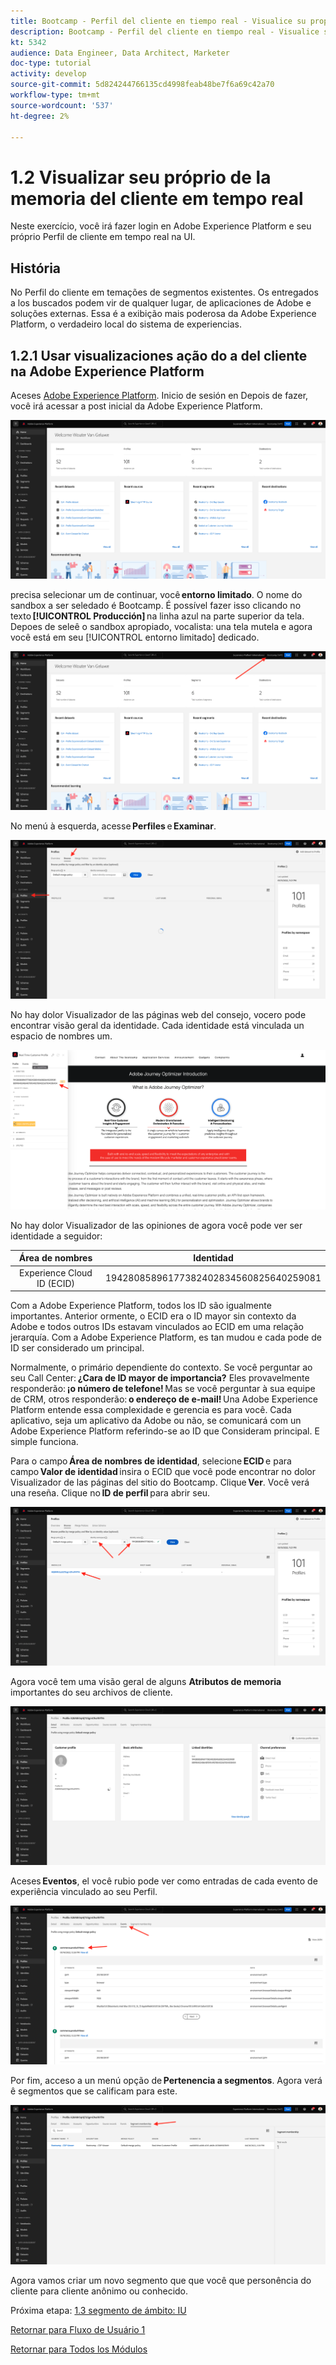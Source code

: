 ```yaml
---
title: Bootcamp - Perfil del cliente en tiempo real - Visualice su propio Perfil del cliente en tiempo real - IU - Brasil
description: Bootcamp - Perfil del cliente en tiempo real - Visualice su propio Perfil del cliente en tiempo real - IU - Brasil
kt: 5342
audience: Data Engineer, Data Architect, Marketer
doc-type: tutorial
activity: develop
source-git-commit: 5d824244766135cd4998feab48be7f6a69c42a70
workflow-type: tm+mt
source-wordcount: '537'
ht-degree: 2%

---
```


# 1.2 Visualizar seu próprio de la memoria del cliente em tempo real

Neste exercício, você irá fazer login en Adobe Experience Platform e seu próprio Perfil de cliente em tempo real na UI.

## História

No Perfil do cliente em temações de segmentos existentes. Os entregados a los buscados podem vir de qualquer lugar, de aplicaciones de Adobe e soluções externas. Essa é a exibição mais poderosa da Adobe Experience Platform, o verdadeiro local do sistema de experiencias.

## 1.2.1 Usar visualizaciones ação do a del cliente na Adobe Experience Platform

Aceses [Adobe Experience Platform](https://experience.adobe.com/platform). Inicio de sesión en Depois de fazer, você irá acessar a post inicial da Adobe Experience Platform.

![Ingesta de datos](./images/home.png)

precisa selecionar um de continuar, você **entorno limitado**. O nome do sandbox a ser seledado é Bootcamp. É possível fazer isso clicando no texto **[!UICONTROL Producción]** na linha azul na parte superior da tela. Depoes de seleê o sandbox apropiado, vocalista: una tela mutela e agora você está em seu [!UICONTROL entorno limitado] dedicado.

![Ingesta de datos](./images/sb1.png)

No menú à esquerda, acesse **Perfiles** e **Examinar**.

![Perfil del cliente](./images/homemenu.png)

No hay dolor Visualizador de las páginas web del consejo, vocero pode encontrar visão geral da identidade. Cada identidade está vinculada un espacio de nombres um.

![Perfil del cliente](./images/identities.png)

No hay dolor Visualizador de las opiniones de agora você pode ver ser identidade a seguidor:

| Área de nombres | Identidad |
|:-------------:| :---------------:|
| Experience Cloud ID (ECID) | 19428085896177382402834560825640259081 |

Com a Adobe Experience Platform, todos los ID são igualmente importantes. Anterior ormente, o ECID era o ID mayor sin contexto da Adobe e todos outros IDs estavam vinculados ao ECID em uma relação jerarquía. Com a Adobe Experience Platform, es tan mudou e cada pode de ID ser considerado um principal.

Normalmente, o primário dependiente do contexto. Se você perguntar ao seu Call Center: **¿Cara de ID mayor de importancia?** Eles provavelmente responderão: **¡o número de telefone!** Mas se você perguntar à sua equipe de CRM, otros responderão: **o endereço de e-mail!** Una Adobe Experience Platform entende essa complexidade e gerencia es para você. Cada aplicativo, seja um aplicativo da Adobe ou não, se comunicará com un Adobe Experience Platform referindo-se ao ID que Consideram principal. E simple funciona.

Para o campo **Área de nombres de identidad**, selecione **ECID** e para campo **Valor de identidad** insira o ECID que você pode encontrar no dolor Visualizador de las páginas del sitio do Bootcamp. Clique **Ver**. Você verá una reseña. Clique no **ID de perfil** para abrir seu.

![Perfil del cliente](./images/popupecid.png)

Agora você tem uma visão geral de alguns **Atributos de memoria** importantes do seu archivos de cliente.

![Perfil del cliente](./images/profile.png)

Aceses **Eventos**, el você rubio pode ver como entradas de cada evento de experiência vinculado ao seu Perfil.

![Perfil del cliente](./images/profileee.png)

Por fim, acceso a un menú opção de **Pertenencia a segmentos**. Agora verá ê segmentos que se calificam para este.

![Perfil del cliente](./images/profileseg.png)

Agora vamos criar um novo segmento que que você que personência do cliente para cliente anônimo ou conhecido.

Próxima etapa: [1.3 segmento de ámbito: IU](./ex3.md)

[Retornar para Fluxo de Usuário 1](./uc1.md)

[Retornar para Todos los Módulos](../../overview.md)
